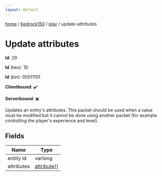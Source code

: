 ```yaml
---
layout: default
---
```


[home](/)  /  [bedrock150](/protocol/bedrock150)  /  [play](/protocol/bedrock150/play)  /  update-attributes

# Update attributes

**Id**: 29

**Id** (hex): 1D

**Id** (bin): 00011101

**Clientbound**: ✔️

**Serverbound**: ✖️

Updates an entity's attributes. This packet should be used when a value must be modified but it cannot be done using another packet (for example controlling the player's experience and level).

## Fields

Name | Type
---|---
entity id | varlong
attributes | [attribute](/protocol/bedrock150/types/attribute)[]

